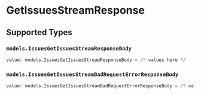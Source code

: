 # GetIssuesStreamResponse


## Supported Types

### `models.IssuesGetIssuesStreamResponseBody`

```python
value: models.IssuesGetIssuesStreamResponseBody = /* values here */
```

### `models.IssuesGetIssuesStreamBadRequestErrorResponseBody`

```python
value: models.IssuesGetIssuesStreamBadRequestErrorResponseBody = /* values here */
```

